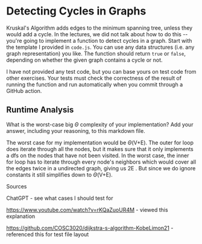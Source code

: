 # Detecting Cycles in Graphs

Kruskal's Algorithm adds edges to the minimum spanning tree, unless they would
add a cycle. In the lectures, we did not talk about how to do this -- you're
going to implement a function to detect cycles in a graph. Start with the
template I provided in `code.js`. You can use any data structures (i.e. any
graph representation) you like. The function should return `true` or `false`,
depending on whether the given graph contains a cycle or not.

I have not provided any test code, but you can base yours on test code from
other exercises. Your tests must check the correctness of the result of running
the function and run automatically when you commit through a GitHub action.

## Runtime Analysis

What is the worst-case big $\Theta$ complexity of your implementation? Add your
answer, including your reasoning, to this markdown file.


The worst case for my implementation would be $\Theta$(V+E). The outer for loop does iterate through all the nodes, but it makes sure that it only implements a dfs on the nodes that have not been visited. In the worst case, the inner for loop has to iterate through every node's neighbors which would cover all the edges twice in a undirected graph, giving us 2E . But since we do ignore constants it still simplifies down to $\Theta$(V+E).



Sources

ChatGPT - see what cases I should test for 

https://www.youtube.com/watch?v=rKQaZuoUR4M - viewed this explanation

https://github.com/COSC3020/dijkstra-s-algorithm-KobeLimon21 - referenced this for test file layout 
